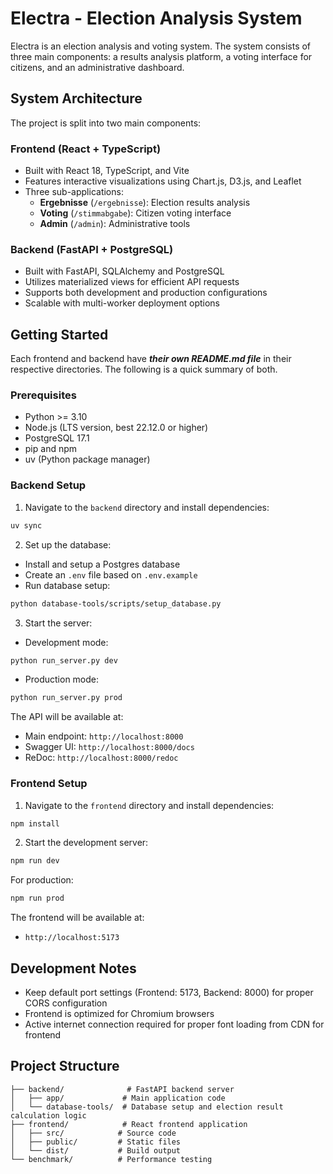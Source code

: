 # Electra - Election Analysis System

Electra is an election analysis and voting system. The system consists of three main components: a results analysis platform, a voting interface for citizens, and an administrative dashboard.

## System Architecture

The project is split into two main components:

### Frontend (React + TypeScript)
- Built with React 18, TypeScript, and Vite
- Features interactive visualizations using Chart.js, D3.js, and Leaflet
- Three sub-applications:
  - **Ergebnisse** (`/ergebnisse`): Election results analysis
  - **Voting** (`/stimmabgabe`): Citizen voting interface
  - **Admin** (`/admin`): Administrative tools

### Backend (FastAPI + PostgreSQL)
- Built with FastAPI, SQLAlchemy and PostgreSQL
- Utilizes materialized views for efficient API requests
- Supports both development and production configurations
- Scalable with multi-worker deployment options

## Getting Started

Each frontend and backend have ***their own README.md file*** in their respective directories. The following is a quick summary of both.

### Prerequisites

- Python >= 3.10
- Node.js (LTS version, best 22.12.0 or higher)
- PostgreSQL 17.1
- pip and npm
- uv (Python package manager)

### Backend Setup

1. Navigate to the `backend` directory and install dependencies:
```bash
uv sync
```

2. Set up the database:
- Install and setup a Postgres database
- Create an `.env` file based on `.env.example`
- Run database setup:
```bash
python database-tools/scripts/setup_database.py
```

3. Start the server:
- Development mode:
```bash
python run_server.py dev
```
- Production mode:
```bash
python run_server.py prod
```

The API will be available at:
- Main endpoint: `http://localhost:8000`
- Swagger UI: `http://localhost:8000/docs`
- ReDoc: `http://localhost:8000/redoc`

### Frontend Setup

1. Navigate to the `frontend` directory and install dependencies:
```bash
npm install
```

2. Start the development server:
```bash
npm run dev
```

For production:
```bash
npm run prod
```

The frontend will be available at:
- `http://localhost:5173`

## Development Notes

- Keep default port settings (Frontend: 5173, Backend: 8000) for proper CORS configuration
- Frontend is optimized for Chromium browsers
- Active internet connection required for proper font loading from CDN for frontend

## Project Structure

```
├── backend/              # FastAPI backend server
│   ├── app/             # Main application code
│   └── database-tools/  # Database setup and election result calculation logic
├── frontend/            # React frontend application
│   ├── src/            # Source code
│   ├── public/         # Static files
│   └── dist/           # Build output
└── benchmark/          # Performance testing
```